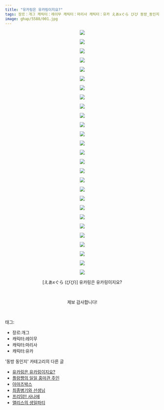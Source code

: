 ```yaml
---
title: "유카링은 유카링이지요?"
tags: 장르：개그 캐릭터：레이무 캐릭터：마리사 캐릭터：유카 えあxぐら びび 동방_동인지
image: ghap/5588/001.jpg
---
```

<div class="article">
<p style="text-align: center; clear: none; float: none;"><img src="{{ site.nasurl }}/ghap/5588/001.jpg"/></p>
<p style="text-align: center; clear: none; float: none;"><img src="{{ site.nasurl }}/ghap/5588/002.jpg"/></p>
<p style="text-align: center; clear: none; float: none;"><img src="{{ site.nasurl }}/ghap/5588/003.jpg"/></p>
<p style="text-align: center; clear: none; float: none;"><img src="{{ site.nasurl }}/ghap/5588/004.jpg"/></p>
<p style="text-align: center; clear: none; float: none;"><img src="{{ site.nasurl }}/ghap/5588/005.jpg"/></p>
<p style="text-align: center; clear: none; float: none;"><img src="{{ site.nasurl }}/ghap/5588/006.jpg"/></p>
<p style="text-align: center; clear: none; float: none;"><img src="{{ site.nasurl }}/ghap/5588/007.jpg"/></p>
<p style="text-align: center; clear: none; float: none;"><img src="{{ site.nasurl }}/ghap/5588/008.jpg"/></p>
<p style="text-align: center; clear: none; float: none;"><img src="{{ site.nasurl }}/ghap/5588/009.jpg"/></p>
<p style="text-align: center; clear: none; float: none;"><img src="{{ site.nasurl }}/ghap/5588/010.jpg"/></p>
<p style="text-align: center; clear: none; float: none;"><img src="{{ site.nasurl }}/ghap/5588/011.jpg"/></p>
<p style="text-align: center; clear: none; float: none;"><img src="{{ site.nasurl }}/ghap/5588/012.jpg"/></p>
<p style="text-align: center; clear: none; float: none;"><img src="{{ site.nasurl }}/ghap/5588/013.jpg"/></p>
<p style="text-align: center; clear: none; float: none;"><img src="{{ site.nasurl }}/ghap/5588/014.jpg"/></p>
<p style="text-align: center; clear: none; float: none;"><img src="{{ site.nasurl }}/ghap/5588/015.jpg"/></p>
<p style="text-align: center; clear: none; float: none;"><img src="{{ site.nasurl }}/ghap/5588/016.jpg"/></p>
<p style="text-align: center; clear: none; float: none;"><img src="{{ site.nasurl }}/ghap/5588/017.jpg"/></p>
<p style="text-align: center; clear: none; float: none;"><img src="{{ site.nasurl }}/ghap/5588/018.jpg"/></p>
<p style="text-align: center; clear: none; float: none;"><img src="{{ site.nasurl }}/ghap/5588/019.jpg"/></p>
<p style="text-align: center; clear: none; float: none;"><img src="{{ site.nasurl }}/ghap/5588/020.jpg"/></p>
<p style="text-align: center; clear: none; float: none;"><img src="{{ site.nasurl }}/ghap/5588/021.jpg"/></p>
<p style="text-align: center; clear: none; float: none;"><img src="{{ site.nasurl }}/ghap/5588/022.jpg"/></p>
<p style="text-align: center; clear: none; float: none;"><img src="{{ site.nasurl }}/ghap/5588/023.jpg"/></p>
<p style="text-align: center; clear: none; float: none;"><img src="{{ site.nasurl }}/ghap/5588/024.jpg"/></p>
<p style="text-align: center; clear: none; float: none;"><img src="{{ site.nasurl }}/ghap/5588/025.jpg"/></p>
<p style="text-align: center; clear: none; float: none;"><img src="{{ site.nasurl }}/ghap/5588/026.jpg"/></p>
<p style="text-align: center; clear: none; float: none;"><img src="{{ site.nasurl }}/ghap/5588/027.jpg"/></p>
<p style="text-align: center; clear: none; float: none;">[えあxぐら (びび)] 유카링은 유카링이지요?</p>
<p style="text-align: center; clear: none; float: none;"><br/></p>
<p style="text-align: center; clear: none; float: none;">제보 감사합니다!</p>
<p><br/></p>
</div><div class="tagTrail">
<p>태그: </p>
<ul>
<li>장르:개그</li>
<li>캐릭터:레이무</li>
<li>캐릭터:마리사</li>
<li>캐릭터:유카</li>
</ul>
</div><div class="another">
<p>'동방 동인지' 카테고리의 다른 글</p>
<ul>
<li><a href="/2019-01-15-ghap_5588">유카링은 유카링이지요?</a></li>
<li><a href="/2019-01-07-ghap_5524">플랑쨩의 일일 홍마관 주인</a></li>
<li><a href="/2019-01-05-ghap_5514">아마즈박스</a></li>
<li><a href="/2019-01-05-ghap_5513">최종병기와 선생님</a></li>
<li><a href="/2019-01-02-ghap_5507">프리덤!! 사나에</a></li>
<li><a href="/2019-01-02-ghap_5502">앨리스의 생일파티</a></li>
</ul>
</div>